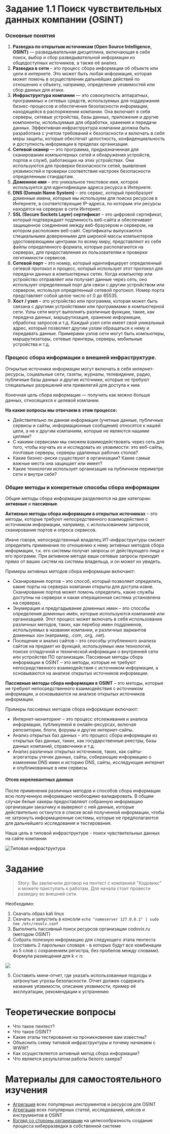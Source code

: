# Задание 1.1 Поиск чувствительных данных компании (OSINT)

### Основные понятия

1. **Разведка по открытым источникам (Open Source Intelligence, OSINT)** — разведывательная дисциплина, включающая в себя поиск, выбор и сбор разведывательной информации из общедоступных источников, а также её анализ.
2. **Разведка в сети** – это процесс сбора информации об объекте или цели в интернете. Это может быть любая информация, которая может помочь в осуществлении дальнейших действий по отношению к объекту, например, определение уязвимостей или сбор данных для атаки.
3. **Инфраструктура компании** — это совокупность аппаратных, программных и сетевых средств, используемых для поддержания бизнес-процессов и обеспечения безопасности информации, находящейся в распоряжении компании. Она включает в себя серверы, сетевые устройства, базы данных, приложения и другие компоненты, используемые для обработки, хранения и передачи данных. Эффективная инфраструктура компании должна быть разработана с учетом требований к безопасности и включать в себя меры защиты, которые обеспечат целостность, конфиденциальность и доступность информации в пределах организации.
4. **Сетевой сканер** — это программа, предназначенная для сканирования компьютерных сетей и обнаружения устройств, портов и служб, работающих на этих устройствах. Они используются для проверки безопасности сетей, выявления уязвимостей и проверки соответствия настроек безопасности определенным стандартам.
5. **Доменное имя** – это уникальное текстовое имя, которое используется для идентификации адреса ресурса в Интернете.
6. **DNS (Domain Name System)** – это сервис, который преобразует доменные имена, которые мы используем для поиска ресурсов в Интернете, в соответствующие IP-адреса, по которым эти ресурсы находятся на серверах в сети Интернет.
7. **SSL (Secure Sockets Layer) сертификат** – это цифровой сертификат, который подтверждает подлинность веб-сайта и обеспечивает защищенное соединение между веб-браузером и сервером, на котором расположен веб-сайт. Сертификаты выпускаются специальными доверенными для широкой массы компьютеров удостоверяющими центрами по всему миру, представляют из себя файлы определенного формата, которые располагаются на серверах, для предоставления их пользователям и проверки легитимности сервисов.
8. **Сетевой порт** – это номер, который идентифицирует определенный сетевой протокол и процесс, который использует этот протокол для передачи данных в компьютерных сетях. Когда компьютер или устройство отправляет или получает данные через сеть, оно использует определенный порт для связи с другим устройством или сервером, используя определенный сетевой протокол. Номер порта представляет собой целое число от 0 до 65535.
9. **Хост / узел** – это устройство или программа, которая может быть связана с другими устройствами или программами в компьютерной сети. Узлы сети могут выполнять различные функции, такие, как передача данных, маршрутизация, хранение информации, обработка запросов и т.д. Каждый узел сети имеет свой уникальный адрес, который позволяет другим узлам обращаться к нему и передавать данные. Примерами узлов сети могут быть компьютеры, маршрутизаторы, сетевые принтеры, серверы, мобильные устройства и т.д.

### Процесс сбора информации о внешней инфраструктуре.

Открытые источники информации могут включать в себя интернет-ресурсы, социальные сети, газеты, журналы, телевидение, радио, публичные базы данных и другие источники, которые не требуют специальных разрешений или привилегий для доступа к ним.

Конечная цель сбора информации — получить как можно больше данных, относящихся к целевой компании.

**На какие вопросы мы отвечаем в этом процессе:**

- Действительно ли данная информация (учетные данные, публичные сервисы и сайты, информационные сообщения) относятся к нашей цели, а не к другим компаниям, которые не являются нашими целями?
- С какими сервисами мы сможем взаимодействовать через сеть для того, чтобы изучать их и исследовать их уязвимости: это веб-сайты, почтовые серверы, серверы удаленных рабочих столов?
- Какие бизнес-риски существуют в организации? Какие самые важные места она защищает или имеет?
- Какие технологии использует организация на публичном периметре сети и внутри себя?

### Общие методы и конкретные способы сбора информации

Общие методы сбора информации разделяются на две категории: **активные** и **пассивные**.

**Активные методы сбора информации в открытых источниках** – это методы, которые требуют непосредственного взаимодействия с источником информации, например, с использованием запросов, сканирования портов и опроса сервисов.

Иначе говоря, непосредственный владелец ИТ-инфраструктуры сможет определить применение по отношению к нему активных методов сбора информации, т.к. его системы получат запросы от действующего лица и его программ. При активном методе ваши сетевые запросы приходят прямо от ваших систем на системы владельца, и он может их увидеть.

Примеры активных методов сбора информации включают:
- Сканирование портов – это способ, который позволяет определить, какие порты на серверах компании открыты для доступа извне. Сканирование портов может помочь определить, какие службы доступны на серверах и какая операционная система установлена на серверах.
- Энумерация и предугадывание доменных имен – это способы определения доменных имён, которые используются компанией или организацией. Этот процесс может включать в себя использование различных методов, таких, как перебор имен поддоменов, используемых в названии компании, и различных вариантов доменных зон (например, .com, .org, .net).
- Посещение и анализ сайтов – это способы углубленного анализа сайтов на предмет их функций, используемых ими технологий, поиске отладочной и технической информации о внутренней сети или устройстве ПО организации.
Пассивные методы сбора информации в OSINT – это методы, которые не требуют непосредственного взаимодействия с источником информации, а основываются на анализе открытых источников информации.

**Пассивные методы сбора информации в OSINT** – это методы, которые не требуют непосредственного взаимодействия с источником информации, а основываются на анализе открытых источников информации.

Примеры пассивных методов сбора информации включают:
- Интернет-мониторинг – это процесс отслеживания и анализа информации, публикуемой в онлайн-ресурсах, включая репозитории, блоги, форумы и другие интернет-сайты.
- Анализ открытых баз данных – это процесс сбора информации из открытых баз данных, таких, как государственные реестры, базы данных компаний, справочники и т.д.
- Анализ различных открытых источников, таких, как сайты-агрегаторы утечек данных, сайты, собирающие информацию о изменении DNS имен и историю DNS, сайты, исследующие интернет и опубликованные в нем сервисы.

#### Отсев нерелевантных данных

После применения различных методов и способов сбора информации всю полученную информацию необходимо валидировать. В общем случае белые хакеры предоставляют собранную информацию организации заказчику и выверяют с ней данные, которые действительно останутся в списке всей полученной информации, чтобы не затронуть информационные системы, которые не предполагаются для дальнейшего исследования и тестирования.

Наша цель в типовой инфраструктуре - поиск чувствительных данных на сайте компании

![Типовая инфраструктура](1-1.png)

# Задание

> Story: Вы заключили договор на пентест с компанией "Кодовикс" и можете приступать к работам. Для начала стоит провести разведку во внешней сети. 

Необходимо:
1. Скачать образ kali linux
2. Скачать и запустить в консоли `echo "nameserver 127.0.0.1" | sudo tee /etc/resolv.conf`
3. Выполнить пассивный поиск ресурсов организации codovix.ru (методом OSINT)
4. Собрать полезную информацию для следующего этапа пентеста (составить 2 парольных словаря - в которых будут все комбинации из 5 слов с сохранением регистра, без пробелов между словами). Формула размещения для k < n:

![](formula.jpg)

5. Составить мини-отчет, где указать использованные подходы и затронутые угрозы безопасности. Отчет должен содержать название уязвимости, описание уязвимости, пример её эксплуатации, рекомендации к устранению

# Теоретические вопросы

- Что такое пентест?
- Что такое OSINT?
- Какие этапы тестирования на проникновение вам известны?
- Объяснить схему типовой инфраструктуры и почему начинаем с WWW?
- Как осуществляется активный метод сбора информации?
- Что является результатом работы белого хакера?

# Материалы для самостоятельного изучения

- [Агрегация](https://osintframework.com/) всех популярных инструментов и ресурсов для OSINT
- [Агрегация](https://github.com/jivoi/awesome-osint) всех популярных статей, исследований, кейсов и инструментов в OSINT
- [Взгляд со стороны организации](https://habr.com/ru/companies/tensor/articles/706656/) на целесообразность создания процесса киберразведки в собственной системе
